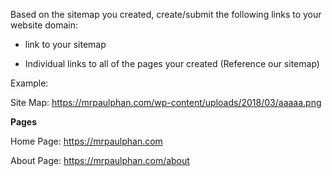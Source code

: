 Based on the sitemap you created, create/submit the following links to your website domain:

- link to your sitemap

- Individual links to all of the pages your created (Reference our sitemap)


Example:

Site Map: https://mrpaulphan.com/wp-content/uploads/2018/03/aaaaa.png

**Pages**

Home Page: https://mrpaulphan.com

About Page: https://mrpaulphan.com/about

